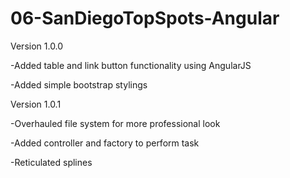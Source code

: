 # 06-SanDiegoTopSpots-Angular


Version 1.0.0


-Added table and link button functionality using AngularJS

-Added simple bootstrap stylings



Version 1.0.1

-Overhauled file system for more professional look

-Added controller and factory to perform task

-Reticulated splines